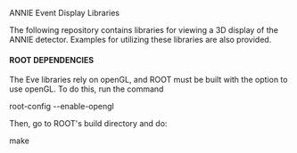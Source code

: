 ANNIE Event Display Libraries

The following repository contains libraries for viewing a 3D display of
the ANNIE detector.  Examples for utilizing these libraries are also
provided.

#### ROOT DEPENDENCIES ####

The Eve libraries rely on openGL, and ROOT must be built with the option
to use openGL.  To do this, run the command

root-config --enable-opengl

Then, go to ROOT's build directory and do:

make


